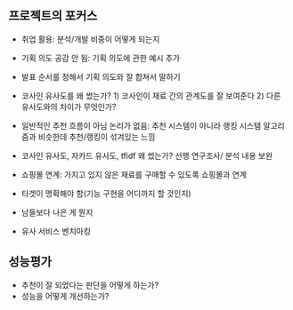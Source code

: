 ## 프로젝트의 포커스

- 취업 활용: 분석/개발 비중이 어떻게 되는지

- 기획 의도 공감 안 됨: 기획 의도에 관한 예시 추가

- 발표 순서를 정해서 기획 의도와 잘 합쳐서 말하기
- 코사인 유사도를 왜 썼는가? 1) 코사인이 재료 간의 관계도를 잘 보여준다 2) 다른 유사도와의 차이가 무엇인가?
- 일반적인 추천 흐름이 아님 논리가 없음: 추천 시스템이 아니라 랭킹 시스템 알고리즘과 비슷한데 추천/랭킹이 섞겨있는 느낌
- 코사인 유사도, 자카드 유사도, tfidf 왜 썼는가? 선행 연구조사/ 분석 내용 보완



- 쇼핑몰 연계: 가지고 있지 않은 재료를 구매할 수 있도록 쇼핑몰과 연계



- 타겟이 명확해야 함(기능 구현을 어디까지 할 것인지)

- 남들보다 나은 게 뭔지

- 유사 서비스 벤치마킹



## 성능평가

- 추천이 잘 되었다는 판단을 어떻게 하는가?
- 성능을 어떻게 개선하는가?